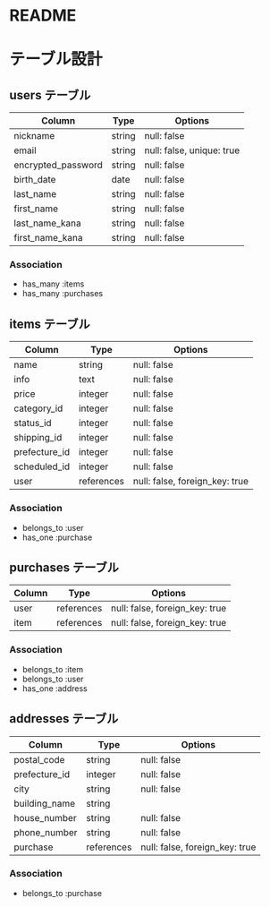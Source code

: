# README
# テーブル設計

## users テーブル

| Column                 | Type       | Options                          |
| ---------------------- | ---------- | ------------------------------   |
| nickname               | string     | null:   false                    |
| email                  | string     | null:   false, unique: true      |
| encrypted_password     | string     | null:   false                    |
| birth_date             | date       | null:   false                    |
| last_name              | string     | null:   false                    |
| first_name             | string     | null:   false                    |
| last_name_kana         | string     | null:   false                    |
| first_name_kana        | string     | null:   false                    |

### Association

- has_many :items
- has_many :purchases

## items テーブル

| Column                 | Type       | Options                        |
| ------------------     | -----------| ------------------------------ |
| name                   | string     | null: false                    |
| info                   | text       | null: false                    |
| price                  | integer    | null: false                    |
| category_id            | integer    | null: false                    |
| status_id              | integer    | null: false                    |
| shipping_id            | integer    | null: false                    |
| prefecture_id          | integer    | null: false                    |
| scheduled_id           | integer    | null: false                    |
| user                   | references | null: false, foreign_key: true |

### Association

- belongs_to :user
- has_one :purchase

## purchases テーブル

| Column             | Type       | Options                        |
| ------------------ | -----------| ------------------------------ |
| user               | references | null: false, foreign_key: true |
| item               | references | null: false, foreign_key: true |

### Association

- belongs_to :item
- belongs_to :user
- has_one :address

## addresses テーブル

| Column                 | Type       | Options                        |
| ---------------------- | ---------- | ------------------------------ |
| postal_code            | string     | null: false                    |
| prefecture_id          | integer    | null: false                    |
| city                   | string     | null: false                    |
| building_name          | string     |                                |
| house_number           | string     | null: false                    |
| phone_number           | string     | null: false                    |
| purchase               | references | null: false, foreign_key: true |

### Association

- belongs_to :purchase